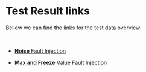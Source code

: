 <h1>Test Result links</h1>
<p> Bellow we can find the links for the test data overview </p>
<br>

<ul>
  <li><p><a href="/NoiseTests.html"><b>Noise</b> Fault Injection</a>
  <li><p><a href="/NoiseTests.html"><b>Max and Freeze</b> Value Fault Injection</a>
